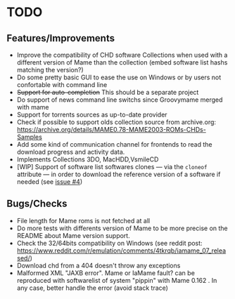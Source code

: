TODO
====

Features/Improvements
---------------------

-   Improve the compatibility of CHD software Collections when used with 
    a different version of Mame than the collection 
    (embed software list hashs matching the version?)
-   Do some pretty basic GUI to ease the use on Windows or by users not 
    confortable with command line
-   ~~Support for auto-completion~~ This should be a separate project
-   Do support of news command line switchs since Groovymame merged with
    mame
-   Support for torrents sources as up-to-date provider
-   Check if possible to support olds collection source from archive.org:
    https://archive.org/details/MAME0.78-MAME2003-ROMs-CHDs-Samples
-   Add some kind of communication channel for frontends to read the
    download progress and activity data.
-   Implements Collections 3DO, MacHDD,VsmileCD
-   [WIP] Support of software list softwares clones — via the `cloneof` attribute
    — in order to download the reference version of a software if needed
    (see [issue #4](https://github.com/TiBeN/ia-mame/issues/4))

Bugs/Checks
-----------

-   File length for Mame roms is not fetched at all
-   Do more tests with differents version of Mame to be more precise on the
    README about Mame version support.
-   Check the 32/64bits compatibility on Windows (see reddit post:
    https://www.reddit.com/r/emulation/comments/4tkrqb/iamame_07_released/)
-   Download chd from a 404 doesn't throw any exceptions
-   Malformed XML "JAXB error". Mame or IaMame fault? can be reproduced
    with softwarelist of system "pippin" with Mame 0.162 . In any case, 
    better handle the error (avoid stack trace)
